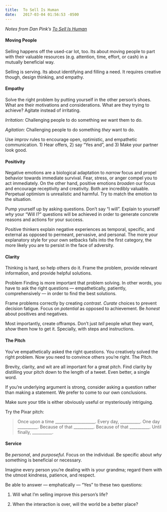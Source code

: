 ```yaml
---
title:  To Sell Is Human
date:   2017-03-04 01:56:53 -0500
---
```


_Notes from Dan Pink’s [To Sell Is
Human](https://www.amazon.com/Sell-Human-Surprising-Moving-Others/dp/1594631905)_

#### Moving People

Selling happens off the used-car lot, too. Its about moving people to part with
their valuable resources (e.g. attention, time, effort, or cash) in a mutually
beneficial way.

Selling is serving. Its about identifying and filling a need. It requires
creative though, design thinking, and empathy.

#### Empathy

Solve the right problem by putting yourself in the other person’s shoes. What
are their motivations and considerations. What are they trying to achieve?
Agitate instead of irritating.

*Irritation:* Challenging people to do something *we* want them to do.

*Agitation:* Challenging people to do something *they* want to do.

Use improv rules to encourage open, optimistic, and empathetic communication. 1)
Hear offers, 2) say “Yes and”, and 3) Make your partner look good.

#### Positivity

Negative emotions are a biological adaptation to *narrow* focus and propel
behavior towards immediate survival. Fear, stress, or anger compel you to act
immediately. On the other hand, positive emotions *broaden* our focus and
encourage receptivity and creativity. Both are incredibly valuable. Perpetual
optimism is unrealistic and harmful. Try to match the emotion to the situation.

Pump yourself up by asking questions. Don’t say “I will”. Explain to yourself
*why* your “Will I?” questions will be achieved in order to generate concrete
reasons and actions for your success.

Positive thinkers explain negative experiences as temporal, specific, and
external as opposed to permeant, pervasive, and personal. The more your
explanatory style for your own setbacks falls into the first category, the more
likely you are to persist in the face of adversity.

#### Clarity

Thinking is hard, so help others do it. Frame the problem, provide relevant
information, and provide helpful solutions.

Problem Finding is more important that problem solving. In other words, you have
to ask the right questions — empathetically, patiently, comprehensively — in
order to find the best solutions.

Frame problems correctly by creating *contrast*. *Curate* choices to prevent
decision fatigue. Focus on *potential* as opposed to achievement. Be *honest*
about positives and negatives.

Most importantly, create offramps. Don’t just *tell* people what they want,
*show* them how to get it. Specially, with steps and instructions.

#### The Pitch

You’ve empathetically asked the right questions. You creatively solved the right
problem. Now you need to convince others you’re right. The Pitch.

Brevity, clarity, and wit are all important for a great pitch. Find clarity by
distilling your pitch down to the length of a tweet. Even better, a single word.

If you’re underlying argument is strong, consider asking a question rather than
making a statement. We prefer to come to our own conclusions.

Make sure your title is either obviously useful or mysteriously intriguing.

Try the Pixar pitch:

> Once upon a time ____________________. Every day, __________. One day
> __________. Because of that __________. Because of that __________. Until
finally, __________.

#### Service

Be *personal*, and *purposeful*. Focus on the individual. Be specific about
*why* something is beneficial or necessary.

Imagine every person you’re dealing with is your grandma; regard them with the
utmost kindness, patience, and respect.

Be able to answer — emphatically — “Yes” to these two questions:

1) Will what I’m selling improve this person’s life?

2) When the interaction is over, will the world be a better place?
